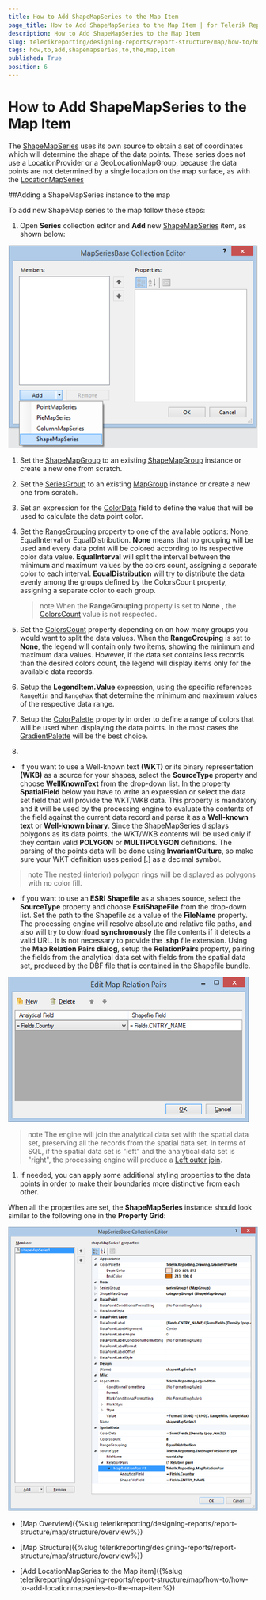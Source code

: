 ```yaml
---
title: How to Add ShapeMapSeries to the Map Item
page_title: How to Add ShapeMapSeries to the Map Item | for Telerik Reporting Documentation
description: How to Add ShapeMapSeries to the Map Item
slug: telerikreporting/designing-reports/report-structure/map/how-to/how-to-add-shapemapseries-to-the-map-item
tags: how,to,add,shapemapseries,to,the,map,item
published: True
position: 6
---
```


# How to Add ShapeMapSeries to the Map Item



The [ShapeMapSeries](/reporting/api/Telerik.Reporting.ShapeMapSeries) uses its own source to obtain a set of coordinates which will         determine the shape of the data points. These series does not use a LocationProvider or a GeoLocationMapGroup, because the data points         are not determined by a single location on the map surface, as with the [LocationMapSeries](/reporting/api/Telerik.Reporting.LocationMapSeries)

##Adding a ShapeMapSeries instance to the map

To add new ShapeMap series to the map follow these steps:         

1. Open __Series__ collection editor and __Add__ new               [ShapeMapSeries](/reporting/api/Telerik.Reporting.ShapeMapSeries) item, as shown below:               

  ![Choropleth Add Shape Map Series](images/Map/Choropleth/Choropleth_AddShapeMapSeries.png)

1. Set the [ShapeMapGroup](/reporting/api/Telerik.Reporting.ShapeMapSeries#Telerik_Reporting_ShapeMapSeries_ShapeMapGroup) to an existing               [ShapeMapGroup](/reporting/api/Telerik.Reporting.ShapeMapGroup) instance or create a new one from scratch.             

1. Set the [SeriesGroup](/reporting/api/Telerik.Reporting.MapSeriesBase#Telerik_Reporting_MapSeriesBase_SeriesGroup) to an existing               [MapGroup](/reporting/api/Telerik.Reporting.MapGroup) instance or create a new one from scratch.             

1. Set an expression for the [ColorData](/reporting/api/Telerik.Reporting.ShapeMapSeries#Telerik_Reporting_ShapeMapSeries_ColorData) field to define the value               that will be used to calculate the data point color.             

1. Set the [RangeGrouping](/reporting/api/Telerik.Reporting.ShapeMapSeries#Telerik_Reporting_ShapeMapSeries_RangeGrouping) property to one of the available options:               None, EqualInterval or EqualDistribution.               __None__ means that no grouping will be used and every data point will be colored according to its respective color data value.               __EqualInterval__ will split the interval between the minimum and maximum values by the colors count, assigning a separate color to each interval.               __EqualDistribution__ will try to distribute the data evenly among the groups defined by the ColorsCount property, assigning a separate color to each group.             

   >note When the  __RangeGrouping__  property is set to  __None__ ,                 the [ColorsCount](/reporting/api/Telerik.Reporting.ShapeMapSeries#Telerik_Reporting_ShapeMapSeries_ColorsCount) value is not respected.               

1. Set the [ColorsCount](/reporting/api/Telerik.Reporting.ShapeMapSeries#Telerik_Reporting_ShapeMapSeries_ColorsCount) property depending on on how many groups               you would want to split the data values. When the __RangeGrouping__ is set to __None__, the legend               will contain only two items, showing the minimum and maximum data values. However, if the data set contains less records than the desired               colors count, the legend will display items only for the available data records.                           

1. Setup the __LegendItem.Value__ expression, using the specific references `RangeMin` and               `RangeMax` that determine the minimum and maximum values of the respective data range.             

1. Setup the [ColorPalette](/reporting/api/Telerik.Reporting.GraphSeriesBase#Telerik_Reporting_GraphSeriesBase_ColorPalette) property in order to define a range of               colors that will be used when displaying the data points. In the most cases the               [GradientPalette](/reporting/api/Telerik.Reporting.Drawing.GradientPalette) will be the best choice.             

1. 

   + If you want to use a Well-known text __(WKT)__ or its binary representation __(WKB)__                   as a source for your shapes, select the __SourceType__ property and choose __WellKnownText__                   from the drop-down list. In the property __SpatialField__ below you have to write an expression or select the data set                   field that will provide the WKT/WKB data. This property is mandatory and it will be used by the processing engine to evaluate                   the contents of the field against the current data record and parse it as a __Well-known text__ or                   __Well-known binary__. Since the ShapeMapSeries displays polygons as its data points, the WKT/WKB contents will be used                   only if they contain valid __POLYGON__ or __MULTIPOLYGON__ definitions.                    The parsing of the points data will be done using __InvariantCulture__, so make sure your WKT definition uses period [.] as                   a decimal symbol.                 

   >note The nested (interior) polygon rings will be displayed as polygons with no color fill.                   

   + If you want to use an __ESRI Shapefile__ as a shapes source, select the __SourceType__ property and                   choose __EsriShapeFile__ from the drop-down list.                 Set the path to the Shapefile as a value of the __FileName__ property. The processing engine will resolve                   absolute and relative file paths, and also will try to download __synchronously__ the file contents                   if it detects a valid URL. It is not necessary to provide the __.shp__ file extension.                 Using the __Map Relation Pairs dialog__, setup the __RelationPairs__ property, pairing the fields                    from the analytical data set with fields from the spatial data set, produced by the DBF file that is contained in the Shapefile bundle.                   

  ![Choropleth Map Relation Pairs Dialog](images/Map/Choropleth/Choropleth_MapRelationPairsDialog.png)

   >note The engine will join the analytical data set with the spatial data set, preserving all the records from the spatial data set.                     In terms of SQL, if the spatial data set is "left" and the analytical data set is "right", the processing engine will produce a                     [Left outer join](http://en.wikipedia.org/wiki/Join_(SQL)#Left_outer_join).                   

1. If needed, you can apply some additional styling properties to the data points in order to make their boundaries more distinctive from each other.             

When all the properties are set, the __ShapeMapSeries__ instance should look similar to the following one in the           __Property Grid__:           

  ![Choropleth Shape Map Series Layout In Property Grid](images/Map/Choropleth/Choropleth_ShapeMapSeries_LayoutInPropertyGrid.png)

 * [Map Overview]({%slug telerikreporting/designing-reports/report-structure/map/structure/overview%})

 * [Map Structure]({%slug telerikreporting/designing-reports/report-structure/map/structure/overview%})

 * [Add LocationMapSeries to the Map item]({%slug telerikreporting/designing-reports/report-structure/map/how-to/how-to-add-locationmapseries-to-the-map-item%})
